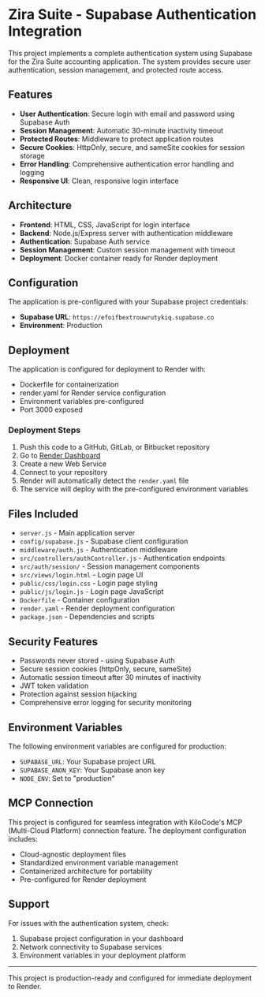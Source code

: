 # Zira Suite - Supabase Authentication Integration

This project implements a complete authentication system using Supabase for the Zira Suite accounting application. The system provides secure user authentication, session management, and protected route access.

## Features

- **User Authentication**: Secure login with email and password using Supabase Auth
- **Session Management**: Automatic 30-minute inactivity timeout
- **Protected Routes**: Middleware to protect application routes
- **Secure Cookies**: HttpOnly, secure, and sameSite cookies for session storage
- **Error Handling**: Comprehensive authentication error handling and logging
- **Responsive UI**: Clean, responsive login interface

## Architecture

- **Frontend**: HTML, CSS, JavaScript for login interface
- **Backend**: Node.js/Express server with authentication middleware
- **Authentication**: Supabase Auth service
- **Session Management**: Custom session management with timeout
- **Deployment**: Docker container ready for Render deployment

## Configuration

The application is pre-configured with your Supabase project credentials:

- **Supabase URL**: `https://efoifbextrouwrutykiq.supabase.co`
- **Environment**: Production

## Deployment

The application is configured for deployment to Render with:

- Dockerfile for containerization
- render.yaml for Render service configuration
- Environment variables pre-configured
- Port 3000 exposed

### Deployment Steps

1. Push this code to a GitHub, GitLab, or Bitbucket repository
2. Go to [Render Dashboard](https://dashboard.render.com)
3. Create a new Web Service
4. Connect to your repository
5. Render will automatically detect the `render.yaml` file
6. The service will deploy with the pre-configured environment variables

## Files Included

- `server.js` - Main application server
- `config/supabase.js` - Supabase client configuration
- `middleware/auth.js` - Authentication middleware
- `src/controllers/authController.js` - Authentication endpoints
- `src/auth/session/` - Session management components
- `src/views/login.html` - Login page UI
- `public/css/login.css` - Login page styling
- `public/js/login.js` - Login page JavaScript
- `Dockerfile` - Container configuration
- `render.yaml` - Render deployment configuration
- `package.json` - Dependencies and scripts

## Security Features

- Passwords never stored - using Supabase Auth
- Secure session cookies (httpOnly, secure, sameSite)
- Automatic session timeout after 30 minutes of inactivity
- JWT token validation
- Protection against session hijacking
- Comprehensive error logging for security monitoring

## Environment Variables

The following environment variables are configured for production:

- `SUPABASE_URL`: Your Supabase project URL
- `SUPABASE_ANON_KEY`: Your Supabase anon key
- `NODE_ENV`: Set to "production"

## MCP Connection

This project is configured for seamless integration with KiloCode's MCP (Multi-Cloud Platform) connection feature. The deployment configuration includes:

- Cloud-agnostic deployment files
- Standardized environment variable management
- Containerized architecture for portability
- Pre-configured for Render deployment

## Support

For issues with the authentication system, check:

1. Supabase project configuration in your dashboard
2. Network connectivity to Supabase services
3. Environment variables in your deployment platform

---

This project is production-ready and configured for immediate deployment to Render.